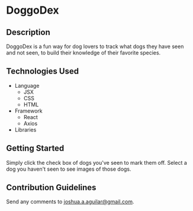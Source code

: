 # DoggoDex

## Description

DoggoDex is a fun way for dog lovers to track what dogs they have seen and not seen, to build their knowledge of their favorite species.

## Technologies Used

* Language
  * JSX
  * CSS
  * HTML
* Framework
  * React
  * Axios
* Libraries

## Getting Started

Simply click the check box of dogs you've seen to mark them off.
Select a dog you haven't seen to see images of those dogs.

## Contribution Guidelines

Send any comments to joshua.a.aguilar@gmail.com.

